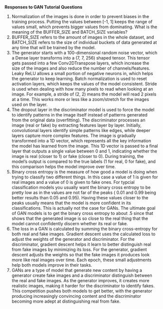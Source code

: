 **Responses to GAN Tutorial Questions**
1. Normalization of the images is done in order to prevent biases in the training process. Putting the values between [-1, 1] keeps the range of values small, which prevents bigger values from dominating.
What is the meaning of the BUFFER_SIZE and BATCH_SIZE variables?
2. BUFFER_SIZE refers to the amount of images in the whole dataset, and BATCH_SIZE refers to the size of individual buckets of data generated at any time that will be trained by the model.
3. The generator starts with a 100-dimensional random noise vector, which a Dense layer transforms into a (7, 7, 256) shaped tensor. This tensor gets passed into a few Conv2DTranspose layers, which increase the size of the images and also reduce the number of channels/features. Leaky ReLU allows a small portion of negative neurons in, which helps the generator to keep learning. Batch normalization is used to reset activation layers, which keeps the values of the model consistent. Stride is used when dealing with how many pixels to read when looking at an image. For example, a stride of (2, 2) means the model will read 2 pixels at a time. This works more or less like a zoom/stretch for the images used on the layer.
4. The dropout layer in the discriminator model is used to force the model to identify patterns in the image itself instead of patterns generated from the original data (overfitting). The discriminator processes an image (real or fake) by extracting features layer by layer. Initially, convolutional layers identify simple patterns like edges, while deeper layers capture more complex features. The image is gradually transformed into a 1D vector, which represents all the key information the model has learned from the image.
This 1D vector is passed to a final layer that outputs a single value between 0 and 1, indicating whether the image is real (closer to 1) or fake (closer to 0). During training, the model’s output is compared to the true labels (1 for real, 0 for fake), and this comparison helps the model improve over time.
5. Binary cross entropy is the measure of how good a model is doing when trying to classify two different things. In this case a value of 1 is given for real images and a value of 0 is given to fake ones. For typcial classification models you usually want the binary cross entropy to be pretty low as in the values are not far of the peaks ( 0.01 and 0.99 being better results than 0.05 and 0.95). Having these values closer to the peaks usually means that the model is more confident in its classifications. This is actually not the case for GANs. The ultimate goal of GAN models is to get the binary cross entropy to about .5 since that shows that the generated image is so close to the real thing that the model cannot confidently discern whether its real or fake.
6. The loss in a GAN is calculated by summing the binary cross-entropy for both real and fake images. Gradient descent uses the calculated loss to adjust the weights of the generator and discriminator. For the discriminator, gradient descent helps it learn to better distinguish real from fake images by minimizing its loss. For the generator, gradient descent adjusts the weights so that the fake images it produces look more like real images over time. Each epoch, these small adjustments help both models improve in their tasks.
7. GANs are a type of model that generate new content by having a generator create fake images and a discriminator distinguish between the real and fake images. As the generator improves, it creates more realistic images, making it harder for the discriminator to identify fakes. This competition pushes both models to get better, with the generator producing increasingly convincing content and the discriminator becoming more adept at distinguishing real from fake.
